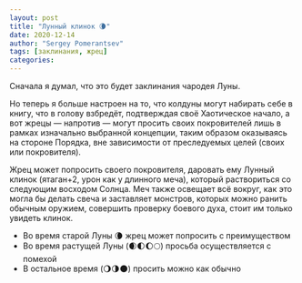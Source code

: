 ```yaml
---
layout: post
title: "Лунный клинок 🌘"
date: 2020-12-14
author: "Sergey Pomerantsev"
tags: [заклинания, жрец]
categories:
---
```


Сначала я думал, что это будет заклинания чародея Луны.

Но теперь я больше настроен на то, что колдуны могут набирать себе в книгу, что в голову взбредёт, подтверждая своё Хаотическое начало, а вот жрецы — напротив — могут просить своих покровителей лишь в рамках изначально выбранной концепции, таким образом оказываясь на стороне Порядка, вне зависимости от преследуемых целей (своих или покровителя).

Жрец может попросить своего покровителя, даровать ему Лунный клинок (ятаган+2, урон как у длинного меча), который раствориться со следующим восходом Солнца. Меч также освещает всё вокруг, как это могла бы делать свеча и заставляет монстров, которых можно ранить обычным оружием, совершить проверку боевого духа, стоит им только увидеть клинок.

- Во время старой Луны 🌘 жрец может попросить с преимуществом
- Во время растущей Луны (🌒🌓🌔🌕) просьба осуществляется с помехой
- В остальное время (🌖🌗🌑) просить можно как обычно
